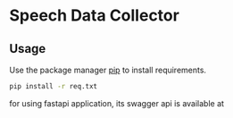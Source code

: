 # Speech Data Collector


## Usage

Use the package manager [pip](https://pip.pypa.io/en/stable/) to install requirements.

```bash
pip install -r req.txt
```

for using fastapi application, its swagger api is available at <a href="0.0.0.0:8000/docs"> 

